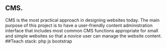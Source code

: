 ## CMS.
CMS is the most practical approach in designing websites today. The main purpose of this project is to have a user-friendly content administration interface that includes most common CMS functions appropriate for small and simple websites so that a novice user can manage the website content.
##Teach stack: php js bootstrap

